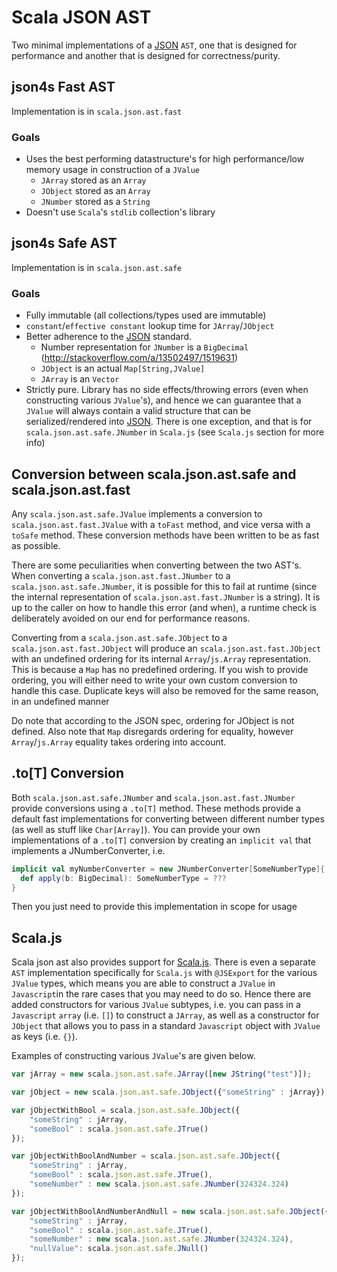 # Scala JSON AST

Two minimal implementations of a [JSON](https://en.wikipedia.org/wiki/JSON) `AST`, one that is designed for
performance and another that is designed for correctness/purity.

## json4s Fast AST
Implementation is in `scala.json.ast.fast`

### Goals
- Uses the best performing datastructure's for high performance/low memory usage in construction of a `JValue`
    - `JArray` stored as an `Array`
    - `JObject` stored as an `Array`
    - `JNumber` stored as a `String`
- Doesn't use `Scala`'s `stdlib` collection's library

## json4s Safe AST
Implementation is in `scala.json.ast.safe`

### Goals
- Fully immutable (all collections/types used are immutable)
- `constant`/`effective constant` lookup time for `JArray`/`JObject`
- Better adherence to the [JSON](https://en.wikipedia.org/wiki/JSON) standard.
    - Number representation for `JNumber` is a `BigDecimal` (http://stackoverflow.com/a/13502497/1519631)
    - `JObject` is an actual `Map[String,JValue]`
    - `JArray` is an `Vector`
- Strictly pure. Library has no side effects/throwing errors (even when constructing various `JValue`'s), and hence we can
guarantee that a `JValue` will always contain a valid structure that can be 
serialized/rendered into [JSON](https://en.wikipedia.org/wiki/JSON). There is one exception, and that is for `scala.json.ast.safe.JNumber` 
in `Scala.js` (see `Scala.js` section for more info)

## Conversion between scala.json.ast.safe and scala.json.ast.fast

Any `scala.json.ast.safe.JValue` implements a conversion to `scala.json.ast.fast.JValue` with a `toFast` method, and vice versa with a
`toSafe` method. These conversion methods have been written to be as fast as possible.

There are some peculiarities when converting between the two AST's. When converting a `scala.json.ast.fast.JNumber` to a 
`scala.json.ast.safe.JNumber`, it is possible for this to fail at runtime (since the internal representation of 
`scala.json.ast.fast.JNumber` is a string). It is up to the caller on how to handle this error (and when), 
a runtime check is deliberately avoided on our end for performance reasons.

Converting from a `scala.json.ast.safe.JObject` to a `scala.json.ast.fast.JObject` will produce 
an `scala.json.ast.fast.JObject` with an undefined ordering for its internal `Array`/`js.Array` representation.
This is because a `Map` has no predefined ordering. If you wish to provide ordering, you will either need
to write your own custom conversion to handle this case. Duplicate keys will also be removed for the same reason,
in an undefined manner

Do note that according to the JSON spec, ordering for JObject is not defined. Also note that `Map` 
disregards ordering for equality, however `Array`/`js.Array` equality takes ordering into account.

## .to[T] Conversion

Both `scala.json.ast.safe.JNumber` and `scala.json.ast.fast.JNumber` provide conversions using a `.to[T]` method. These methods 
provide a default fast implementations for converting between different number types (as well
as stuff like `Char[Array]`). You can provide your own implementations of a `.to[T]` 
conversion by creating an `implicit val` that implements a JNumberConverter, i.e.

```scala
implicit val myNumberConverter = new JNumberConverter[SomeNumberType]{
  def apply(b: BigDecimal): SomeNumberType = ???
}
```

Then you just need to provide this implementation in scope for usage

## Scala.js
Scala json ast also provides support for [Scala.js](https://github.com/scala-js/scala-js). 
There is even a separate `AST` implementation specifically for `Scala.js` with `@JSExport` for the various `JValue` types, 
which means you are able to construct a `JValue` in `Javascript`in the rare cases that you may need to do so. 
Hence there are added constructors for various `JValue` subtypes, i.e. you can pass in a `Javascript` `array` (i.e. `[]`) 
to construct a `JArray`, as well as a constructor for `JObject` that allows you to pass in a standard `Javascript` 
object with `JValue` as keys (i.e. `{}`).

Examples of constructing various `JValue`'s are given below.

```javascript
var jArray = new scala.json.ast.safe.JArray([new JString("test")]);

var jObject = new scala.json.ast.safe.JObject({"someString" : jArray});

var jObjectWithBool = scala.json.ast.safe.JObject({
    "someString" : jArray,
    "someBool" : scala.json.ast.safe.JTrue()
});

var jObjectWithBoolAndNumber = scala.json.ast.safe.JObject({
    "someString" : jArray,
    "someBool" : scala.json.ast.safe.JTrue(),
    "someNumber" : new scala.json.ast.safe.JNumber(324324.324)
});

var jObjectWithBoolAndNumberAndNull = new scala.json.ast.safe.JObject({
    "someString" : jArray,
    "someBool" : scala.json.ast.safe.JTrue(),
    "someNumber" : new scala.json.ast.safe.JNumber(324324.324),
    "nullValue": scala.json.ast.safe.JNull()
});
```